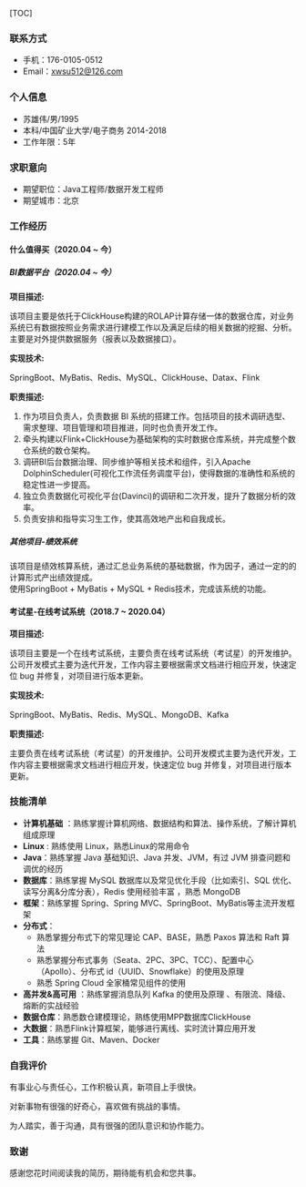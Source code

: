 [TOC]



### **联系方式**

- 手机：176-0105-0512
- Email：xwsu512@126.com

### **个人信息**

- 苏雄伟/男/1995
- 本科/中国矿业大学/电子商务 2014-2018
- 工作年限：5年

### 求职意向

- 期望职位：Java工程师/数据开发工程师
- 期望城市：北京

### **工作经历**

#### **什么值得买（2020.04 ~ 今）**

##### **BI数据平台（2020.04 ~ 今）**

**项目描述:**

该项目主要是依托于ClickHouse构建的ROLAP计算存储一体的数据仓库，对业务系统已有数据按照业务需求进行建模工作以及满足后续的相关数据的挖掘、分析。<br/>
主要是对外提供数据服务（报表以及数据接口）。

**实现技术:**

SpringBoot、MyBatis、Redis、MySQL、ClickHouse、Datax、Flink

**职责描述:**

1. 作为项目负责人，负责数据 BI 系统的搭建工作。包括项目的技术调研选型、需求整理、项目管理和项目推进，同时也负责开发工作。
2. 牵头构建以Flink+ClickHouse为基础架构的实时数据仓库系统，并完成整个数仓系统的数仓架构。
3. 调研BI后台数据治理、同步维护等相关技术和组件，引入Apache DolphinScheduler(可视化工作流任务调度平台)，使得数据的准确性和系统的稳定性进一步提高。
4. 独立负责数据化可视化平台(Davinci)的调研和二次开发，提升了数据分析的效率。
5. 负责安排和指导实习生工作，使其高效地产出和自我成长。

##### **其他项目-绩效系统**

该项目是绩效核算系统，通过汇总业务系统的基础数据，作为因子，通过一定的的计算形式产出绩效提成。<br/>
使用SpringBoot + MyBatis + MySQL + Redis技术，完成该系统的功能。<br/>


#### **考试星-在线考试系统（2018.7 ~ 2020.04）**
**项目描述:**

该项目主要是一个在线考试系统，主要负责在线考试系统（考试星）的开发维护。公司开发模式主要为迭代开发，工作内容主要根据需求文档进行相应开发，快速定位 bug 并修复，对项目进行版本更新。

**实现技术:**

SpringBoot、MyBatis、Redis、MySQL、MongoDB、Kafka

**职责描述:**

主要负责在线考试系统（考试星）的开发维护。公司开发模式主要为迭代开发，工作内容主要根据需求文档进行相应开发，快速定位 bug 并修复，对项目进行版本更新。

### **技能清单**

- **计算机基础** ：熟练掌握计算机网络、数据结构和算法、操作系统，了解计算机组成原理
- **Linux** : 熟练使用 Linux，熟悉Linux的常用命令
- **Java**：熟练掌握 Java 基础知识、Java 并发、JVM，有过 JVM 排查问题和调优的经历
- **数据库**：熟练掌握 MySQL 数据库以及常见优化手段（比如索引、SQL 优化、读写分离&分库分表），Redis 使用经验丰富 ，熟悉 MongoDB
- **框架**：熟练掌握 Spring、Spring MVC、SpringBoot、MyBatis等主流开发框架
- **分布式**：
  - 熟悉掌握分布式下的常见理论 CAP、BASE，熟悉 Paxos 算法和 Raft 算法
  - 熟悉掌握分布式事务（Seata、2PC、3PC、TCC）、配置中心（Apollo）、分布式 id（UUID、Snowflake）的使用及原理
  - 熟悉 Spring Cloud 全家桶常见组件的使用
- **高并发&高可用** ：熟练掌握消息队列 Kafka 的使用及原理 、有限流、降级、熔断的实战经验
- **数据仓库**：熟悉数仓建模理论，熟练使用MPP数据库ClickHouse
- **大数据**：熟悉Flink计算框架，能够进行离线、实时流计算应用开发
- **工具**：熟练掌握 Git、Maven、Docker


### **自我评价**

有事业心与责任心，工作积极认真，新项目上手很快。

对新事物有很强的好奇心，喜欢做有挑战的事情。

为人踏实，善于沟通，具有很强的团队意识和协作能力。

### **致谢**

感谢您花时间阅读我的简历，期待能有机会和您共事。